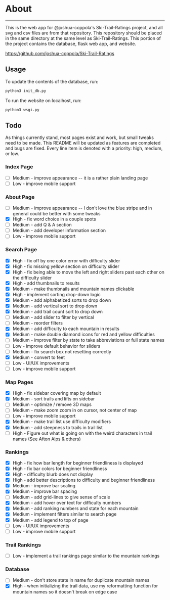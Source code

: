 # About

----------
This is the web app for @joshua-coppola's Ski-Trail-Ratings project, and all svg and csv files are from that repository. This repository should be placed in the same directory at the same level as Ski-Trail-Ratings. This portion of the project contains the database, flask web app, and website.

<https://github.com/joshua-coppola/Ski-Trail-Ratings>

## Usage

To update the contents of the database, run:

```bash
python3 init_db.py
```

To run the website on localhost, run:

```bash
python3 wsgi.py
```

## Todo

As things currently stand, most pages exist and work, but small tweaks need to be made. This README will be updated as features are completed and bugs are fixed. Every line item is denoted with a priority: high, medium, or low.

### Index Page

- [ ] Medium - improve appearance -- it is a rather plain landing page
- [ ] Low - improve mobile support

### About Page

- [ ] Medium - improve appearance -- I don't love the blue stripe and in general could be better with some tweaks
- [x] High - fix word choice in a couple spots
- [ ] Medium - add Q & A section
- [ ] Medium - add developer information section
- [ ] Low - improve mobile support

### Search Page

- [x] High - fix off by one color error with difficulty slider
- [x] High - fix missing yellow section on difficulty slider
- [x] High - fix being able to move the left and right sliders past each other on the difficulty slider
- [x] High - add thumbnails to results
- [x] Medium - make thumbnails and mountain names clickable
- [x] High - implement sorting drop-down logic
- [x] Medium - add alphabetized sorts to drop down
- [x] Medium - add vertical sort to drop down
- [x] Medium - add trail count sort to drop down
- [ ] Medium - add slider to filter by vertical
- [ ] Medium - reorder filters
- [x] Medium - add difficulty to each mountain in results
- [x] Medium - make double diamond icons for red and yellow difficulties
- [ ] Medium - improve filter by state to take abbreviations or full state names
- [ ] Low - improve default behavior for sliders
- [ ] Medium - fix search box not resetting correctly
- [x] Medium - convert to feet
- [ ] Low - UI/UX improvements
- [ ] Low - improve mobile support

### Map Pages

- [x] High - fix sidebar covering map by default
- [x] Medium - sort trails and lifts on sidebar
- [ ] Medium - optimize / remove 3D maps
- [ ] Medium - make zoom zoom in on cursor, not center of map
- [ ] Low - improve mobile support
- [x] Medium - make trail list use difficulty modifiers
- [x] Medium - add steepness to trails in trail list
- [ ] High - Figure out what is going on with the weird characters in trail names (See Afton Alps & others)

### Rankings

- [x] High - fix how bar length for beginner friendliness is displayed
- [x] High - fix bar colors for beginner friendliness
- [x] High - difficulty blurb does not display
- [x] High - add better descriptions to difficulty and beginner friendliness
- [x] Medium - improve bar scaling
- [x] Medium - improve bar spacing
- [ ] Medium - add grid-lines to give sense of scale
- [x] Medium - add hover over text for difficulty numbers
- [x] Medium - add ranking numbers and state for each mountain
- [x] Medium - implement filters similar to search page
- [x] Medium - add legend to top of page
- [ ] Low - UI/UX improvements
- [ ] Low - improve mobile support

### Trail Rankings

- [ ] Low - implement a trail rankings page similar to the mountain rankings

### Database

- [ ] Medium - don't store state in name for duplicate mountain names
- [x] High - when initializing the trail data, use my reformatting function for mountain names so it doesn't break on edge case
